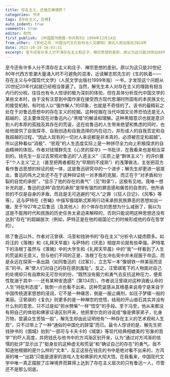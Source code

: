 ```yaml
---
title: 存在主义，还是庄禅境界？
categories: 书评
tags: [存在主义, 庄禅]
auto_indent: true
comments: true
editor: 皎然
first_publish: 《中国图书商报·书评周刊》1999年12月14日
from_other: 《世纪之风：中国当代文化批判与人文建构》湖北人民出版社2014年
date: 2023-10-28 16:03:31
excerpt: 至今还有许多人分不清存在主义和庄子、禅宗思想的差别，原以为这只是20世纪80年代西方思潮大量涌入时不可避免的混淆，近读解志熙先生的《生的执着——存在主义与中国现代文学》（人民文学出版社1999年版）一书，才发现这个问题从20世纪20年代起就已经相当普遍了。当然，解先生本人对存在主义的理路有相当内行的分梳，往往也有令人惊讶的极为深刻的体验，但在具体分析现代中国文学的某些文本时，由于没有注意到中国作家在接受西方现代思潮时所固有的本民族文化的接受机制，有时给人以“强作解人”的印象，也就是不奇怪的了。该书的最精彩之处在于对鲁迅思想中的存在主义的挖掘。这种挖掘在当代中国文论界恐怕还是无人超越的，这主要体现在对鲁迅内心“黑暗”的解读和理解。
---
```

至今还有许多人分不清存在主义和庄子、禅宗思想的差别，原以为这只是20世纪80年代西方思潮大量涌入时不可避免的混淆，近读解志熙先生的《生的执着——存在主义与中国现代文学》（人民文学出版社1999年版）一书，才发现这个问题从20世纪20年代起就已经相当普遍了。当然，解先生本人对存在主义的理路有相当内行的分梳，往往也有令人惊讶的极为深刻的体验，但在具体分析现代中国文学的某些文本时，由于没有注意到中国作家在接受西方现代思潮时所固有的本民族文化的接受机制，有时给人以“强作解人”的印象，也就是不奇怪的了。该书的最精彩之处在于对鲁迅思想中的存在主义的挖掘。这种挖掘在当代中国文论界恐怕还是无人超越的，这主要体现在对鲁迅内心“黑暗”的解读和理解。这种黑暗意识也就是意识到人的本原的孤独及其存在的荒诞，这在给鲁迅的人生带来绝望和焦虑的同时，也给他提供了自我探寻、自我创造和自我选择的内在动力，并形成人的自我否定和自我超越的过程，“因此人现有的一切对人来说都是非本真的，必须被否定和超越”。所以这种看似“消极”、“悲观”的人生态度实际上是一种拼尽全力向上积极探求的自由精神的体现。作者对钱理群先生《心灵的探寻》一书批评，在我看来也是相当深刻的。钱先生一反过去常把对鲁迅的“人道主义”（实质上是“群体主义”）的评价置于“个人主义”之上（甚至把两者都贬为“早期的不成熟”）的浅薄做法，主张把双方看作鲁迅思想的辩证的统一体，这是鲁迅研究中的一个进步；解先生却更进一层提出，鲁迅的伟大之处还不在于这种辩证统一对矛盾的克服，而正在于“对矛盾和分裂的自觉的承担”，“显示了他的存在的勇气”（见“附录”），这极有见地。我唯一想补充的是，鲁迅的这种“自觉的承担”是带有强烈的罪恶感和痛苦的自责的，他所承担的不仅是自身的矛盾，而且是无可逃避的“吃人”之罪（《狂人日记》、《风筝》等等）。这与萨特在《苍蝇》中描写俄瑞斯忒斯用行动来承担民族罪恶的思想如出一辙。至于1927年之后鲁迅（及其他人）的个体存在的思想为什么减弱了，我以为这是不能用时代和民族的历史任务太紧迫来解释的，否则只能说明这种思想还没有达到“存在”的超越层次（例如，萨特正是在他的祖国沦亡的时候形成他的存在哲学的）。

除了鲁迅以外，作者对汪曾褀、冯至和钱钟书的“存在主义”分析令人疑虑颇多。如将汪的《落魄》和《礼拜天早晨》与萨特的《厌恶》相提并论就有些牵强。萨特笔下的洛根丁虽然与《落魄》中的大学生和《礼拜天早晨》中的“我”一样看到了人生的荒诞和无意义，但与他们不同的正是，洛根丁在左冲右突中并未屈服于命运，而是永远在探索一条出路（如同鲁迅的《过客》），立志写一本“像钢铁一样美丽而坚实”的书，来“使人们对自己的存在感到羞耻”。反之，汪曾祺笔下的人物面对自己的处境却只有自欺和无可奈何的份，“既然没有毅力和勇气去反抗这种压力，便索性耽溺于其中⋯⋯还有某种安逸感”（第134页）。作者说汪曾祺对这种消极认命的人生“持批判态度”，我倒一点也看不出来。这种荒诞感从其根基来说毋宁是来自于中国传统道家思想的浸润，它不是一种痛苦，倒是一服止痛剂，如庄子梦蝶一般的美丽。汪曾祺的《复仇》则更多的是一种禅宗的觉悟，结局的开山凿石其实并没有什么别的意思，只不过是如“担水劈柴”一样“悟空”的手段。至于冯至，他从来都没有把自己的体验和佛家证语区别开来，他把里尔克的诗说成“像是佛家弟子，化身万物，尝遍众生苦恼一般”，解先生却由此证明他有“一种存在主义的艺术观和人生观”，只不过带上了一种“通俗的中国化的辞藻”而已。最令人惊讶的是，解先生把钱钟书的《围城》抬到“一部可与卡夫卡的《城堡》等现代经典相媲美的‘形象的哲学’”的吓人高度，并把钱氏与他书中的方鸿渐区别开来，认为“通过对方鸿渐的怯懦的批评”显示出了“挺身反抗这种虚无和荒诞”和“确证自己的存在”的勇气。我不知道他根据的是什么样的“文本”，反正这些在钱氏的书中是绝对看不出来的，方鸿渐的唯一“出路”只能是道家的游戏人生和佛家的大彻大悟。在我看来，中国现代文学中唯一真正摆脱了庄禅境界而算得上达到了存在主义层次的只有鲁迅一人，尽管还不是那么彻底。
